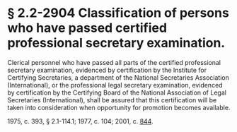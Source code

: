 # § 2.2-2904 Classification of persons who have passed certified professional secretary examination.

<p>Clerical personnel who have passed all parts of the certified professional secretary examination, evidenced by certification by the Institute for Certifying Secretaries, a department of the National Secretaries Association (International), or the professional legal secretary examination, evidenced by certification by the Certifying Board of the National Association of Legal Secretaries (International), shall be assured that this certification will be taken into consideration when opportunity for promotion becomes available.</p><p>1975, c. 393, § 2.1-114.1; 1977, c. 104; 2001, c. <a href='http://lis.virginia.gov/cgi-bin/legp604.exe?011+ful+CHAP0844'>844</a>.</p>